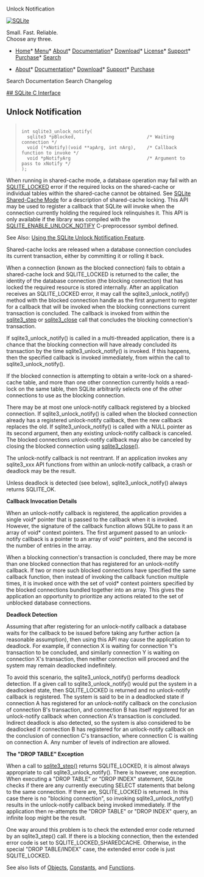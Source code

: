 




Unlock Notification




[![SQLite](../images/sqlite370_banner.gif)](../index.html)


Small. Fast. Reliable.  
Choose any three.


* [Home](../index.html)* [Menu](javascript:void(0))* [About](../about.html)* [Documentation](../docs.html)* [Download](../download.html)* [License](../copyright.html)* [Support](../support.html)* [Purchase](../prosupport.html)* [Search](javascript:void(0))




* [About](../about.html)* [Documentation](../docs.html)* [Download](../download.html)* [Support](../support.html)* [Purchase](../prosupport.html)






Search Documentation
Search Changelog









[## SQLite C Interface](../c3ref/intro.html)
## Unlock Notification




> ```
> 
> int sqlite3_unlock_notify(
>   sqlite3 *pBlocked,                          /* Waiting connection */
>   void (*xNotify)(void **apArg, int nArg),    /* Callback function to invoke */
>   void *pNotifyArg                            /* Argument to pass to xNotify */
> );
> 
> ```



When running in shared\-cache mode, a database operation may fail with
an [SQLITE\_LOCKED](../rescode.html#locked) error if the required locks on the shared\-cache or
individual tables within the shared\-cache cannot be obtained. See
[SQLite Shared\-Cache Mode](../sharedcache.html) for a description of shared\-cache locking.
This API may be used to register a callback that SQLite will invoke
when the connection currently holding the required lock relinquishes it.
This API is only available if the library was compiled with the
[SQLITE\_ENABLE\_UNLOCK\_NOTIFY](../compile.html#enable_unlock_notify) C\-preprocessor symbol defined.


See Also: [Using the SQLite Unlock Notification Feature](../unlock_notify.html).


Shared\-cache locks are released when a database connection concludes
its current transaction, either by committing it or rolling it back.


When a connection (known as the blocked connection) fails to obtain a
shared\-cache lock and SQLITE\_LOCKED is returned to the caller, the
identity of the database connection (the blocking connection) that
has locked the required resource is stored internally. After an
application receives an SQLITE\_LOCKED error, it may call the
sqlite3\_unlock\_notify() method with the blocked connection handle as
the first argument to register for a callback that will be invoked
when the blocking connections current transaction is concluded. The
callback is invoked from within the [sqlite3\_step](../c3ref/step.html) or [sqlite3\_close](../c3ref/close.html)
call that concludes the blocking connection's transaction.


If sqlite3\_unlock\_notify() is called in a multi\-threaded application,
there is a chance that the blocking connection will have already
concluded its transaction by the time sqlite3\_unlock\_notify() is invoked.
If this happens, then the specified callback is invoked immediately,
from within the call to sqlite3\_unlock\_notify().


If the blocked connection is attempting to obtain a write\-lock on a
shared\-cache table, and more than one other connection currently holds
a read\-lock on the same table, then SQLite arbitrarily selects one of
the other connections to use as the blocking connection.


There may be at most one unlock\-notify callback registered by a
blocked connection. If sqlite3\_unlock\_notify() is called when the
blocked connection already has a registered unlock\-notify callback,
then the new callback replaces the old. If sqlite3\_unlock\_notify() is
called with a NULL pointer as its second argument, then any existing
unlock\-notify callback is canceled. The blocked connections
unlock\-notify callback may also be canceled by closing the blocked
connection using [sqlite3\_close()](../c3ref/close.html).


The unlock\-notify callback is not reentrant. If an application invokes
any sqlite3\_xxx API functions from within an unlock\-notify callback, a
crash or deadlock may be the result.


Unless deadlock is detected (see below), sqlite3\_unlock\_notify() always
returns SQLITE\_OK.


**Callback Invocation Details**


When an unlock\-notify callback is registered, the application provides a
single void\* pointer that is passed to the callback when it is invoked.
However, the signature of the callback function allows SQLite to pass
it an array of void\* context pointers. The first argument passed to
an unlock\-notify callback is a pointer to an array of void\* pointers,
and the second is the number of entries in the array.


When a blocking connection's transaction is concluded, there may be
more than one blocked connection that has registered for an unlock\-notify
callback. If two or more such blocked connections have specified the
same callback function, then instead of invoking the callback function
multiple times, it is invoked once with the set of void\* context pointers
specified by the blocked connections bundled together into an array.
This gives the application an opportunity to prioritize any actions
related to the set of unblocked database connections.


**Deadlock Detection**


Assuming that after registering for an unlock\-notify callback a
database waits for the callback to be issued before taking any further
action (a reasonable assumption), then using this API may cause the
application to deadlock. For example, if connection X is waiting for
connection Y's transaction to be concluded, and similarly connection
Y is waiting on connection X's transaction, then neither connection
will proceed and the system may remain deadlocked indefinitely.


To avoid this scenario, the sqlite3\_unlock\_notify() performs deadlock
detection. If a given call to sqlite3\_unlock\_notify() would put the
system in a deadlocked state, then SQLITE\_LOCKED is returned and no
unlock\-notify callback is registered. The system is said to be in
a deadlocked state if connection A has registered for an unlock\-notify
callback on the conclusion of connection B's transaction, and connection
B has itself registered for an unlock\-notify callback when connection
A's transaction is concluded. Indirect deadlock is also detected, so
the system is also considered to be deadlocked if connection B has
registered for an unlock\-notify callback on the conclusion of connection
C's transaction, where connection C is waiting on connection A. Any
number of levels of indirection are allowed.


**The "DROP TABLE" Exception**


When a call to [sqlite3\_step()](../c3ref/step.html) returns SQLITE\_LOCKED, it is almost
always appropriate to call sqlite3\_unlock\_notify(). There is however,
one exception. When executing a "DROP TABLE" or "DROP INDEX" statement,
SQLite checks if there are any currently executing SELECT statements
that belong to the same connection. If there are, SQLITE\_LOCKED is
returned. In this case there is no "blocking connection", so invoking
sqlite3\_unlock\_notify() results in the unlock\-notify callback being
invoked immediately. If the application then re\-attempts the "DROP TABLE"
or "DROP INDEX" query, an infinite loop might be the result.


One way around this problem is to check the extended error code returned
by an sqlite3\_step() call. If there is a blocking connection, then the
extended error code is set to SQLITE\_LOCKED\_SHAREDCACHE. Otherwise, in
the special "DROP TABLE/INDEX" case, the extended error code is just
SQLITE\_LOCKED.


See also lists of
 [Objects](../c3ref/objlist.html),
 [Constants](../c3ref/constlist.html), and
 [Functions](../c3ref/funclist.html).


